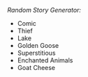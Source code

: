 *Random Story Generator:*

- Comic
- Thief
- Lake
- Golden Goose
- Superstitious
- Enchanted Animals
- Goat Cheese
